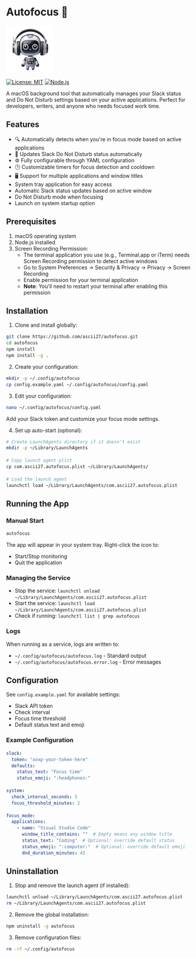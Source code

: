 # Autofocus 🎯
<img src="autofocus.png" alt="Autofocus" width="128" height="128">

[![License: MIT](https://img.shields.io/badge/License-MIT-yellow.svg)](https://opensource.org/licenses/MIT)
[![Node.js](https://img.shields.io/badge/Node.js-43853D?style=flat&logo=node.js&logoColor=white)](https://nodejs.org/)

A macOS background tool that automatically manages your Slack status and Do Not Disturb settings based on your active applications. Perfect for developers, writers, and anyone who needs focused work time.

## Features

- 🔍 Automatically detects when you're in focus mode based on active applications
- 🔕 Updates Slack Do Not Disturb status automatically
- ⚙️ Fully configurable through YAML configuration
- 🕒 Customizable timers for focus detection and cooldown
- 🖥️ Support for multiple applications and window titles
- System tray application for easy access
- Automatic Slack status updates based on active window
- Do Not Disturb mode when focusing
- Launch on system startup option

## Prerequisites

1. macOS operating system
2. Node.js installed
3. Screen Recording Permission:
   - The terminal application you use (e.g., Terminal.app or iTerm) needs Screen Recording permission to detect active windows
   - Go to System Preferences → Security & Privacy → Privacy → Screen Recording
   - Enable permission for your terminal application
   - **Note**: You'll need to restart your terminal after enabling this permission

## Installation

1. Clone and install globally:
```bash
git clone https://github.com/ascii27/autofocus.git
cd autofocus
npm install
npm install -g .
```

2. Create your configuration:
```bash
mkdir -p ~/.config/autofocus
cp config.example.yaml ~/.config/autofocus/config.yaml
```

3. Edit your configuration:
```bash
nano ~/.config/autofocus/config.yaml
```
Add your Slack token and customize your focus mode settings.

4. Set up auto-start (optional):
```bash
# Create LaunchAgents directory if it doesn't exist
mkdir -p ~/Library/LaunchAgents

# Copy launch agent plist
cp com.ascii27.autofocus.plist ~/Library/LaunchAgents/

# Load the launch agent
launchctl load ~/Library/LaunchAgents/com.ascii27.autofocus.plist
```

## Running the App

### Manual Start
```bash
autofocus
```

The app will appear in your system tray. Right-click the icon to:
- Start/Stop monitoring
- Quit the application

### Managing the Service

- Stop the service: `launchctl unload ~/Library/LaunchAgents/com.ascii27.autofocus.plist`
- Start the service: `launchctl load ~/Library/LaunchAgents/com.ascii27.autofocus.plist`
- Check if running: `launchctl list | grep autofocus`

### Logs

When running as a service, logs are written to:
- `~/.config/autofocus/autofocus.log` - Standard output
- `~/.config/autofocus/autofocus.error.log` - Error messages

## Configuration

See `config.example.yaml` for available settings:
- Slack API token
- Check interval
- Focus time threshold
- Default status text and emoji

### Example Configuration

```yaml
slack:
  token: "xoxp-your-token-here"
  defaults:
    status_text: "Focus time"
    status_emoji: ":headphones:"

system:
  check_interval_seconds: 5
  focus_threshold_minutes: 2

focus_mode:
  applications:
    - name: "Visual Studio Code"
      window_title_contains: ""  # Empty means any window title
      status_text: "Coding"  # Optional: override default status
      status_emoji: ":computer:"  # Optional: override default emoji
      dnd_duration_minutes: 45
```

## Uninstallation

1. Stop and remove the launch agent (if installed):
```bash
launchctl unload ~/Library/LaunchAgents/com.ascii27.autofocus.plist
rm ~/Library/LaunchAgents/com.ascii27.autofocus.plist
```

2. Remove the global installation:
```bash
npm uninstall -g autofocus
```

3. Remove configuration files:
```bash
rm -rf ~/.config/autofocus
```
